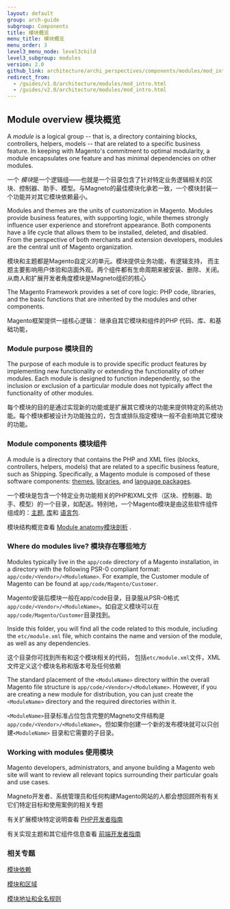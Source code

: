 ```yaml
---
layout: default
group: arch-guide
subgroup: Components
title: 模块概览
menu_title: 模块概览
menu_order: 3
level3_menu_node: level3child
level3_subgroup: modules
version: 2.0
github_link: architecture/archi_perspectives/components/modules/mod_intro.md
redirect_from: 
  - /guides/v1.0/architecture/modules/mod_intro.html
  - /guides/v2.0/architecture/modules/mod_intro.html
---
```


<h2 id="arch-modules-overview">Module overview 模块概览</h2>
A <i>module</i> is a logical group -- that is, a directory containing blocks, controllers, helpers, models -- that are related to a specific business feature. In keeping with Magento's commitment to optimal modularity, a module encapsulates one feature and has minimal dependencies on other modules.

一个 <i>模块</i>是一个逻辑组——也就是一个目录包含了针对特定业务逻辑相关的区块、控制器、助手、模型。与Magneto的最佳模块化承若一致，一个模块封装一个功能并对其它模块依赖最小。

Modules and themes are the units of customization in Magento. Modules provide business features, with supporting logic,  while themes strongly influence user experience and storefront appearance. Both components have a life cycle that allows them to be installed, deleted, and disabled. From the perspective of both merchants and extension developers, modules are the central unit of Magento organization. 

模块和主题都是Magento自定义的单元。模块提供业务功能，有逻辑支持， 而主题主要影响用户体验和店面外观。两个组件都有生命周期来被安装、删除、关闭。从商人和扩展开发者角度模块是Magneto组织的核心

The Magento Framework provides a set of core logic: PHP code, libraries, and the basic functions that are inherited by the modules and other components.

Magento框架提供一组核心逻辑： 继承自其它模块和组件的PHP 代码、库、和基础功能，


<h3>Module purpose 模块目的</h3>

The purpose of each module is to provide specific product features by implementing new functionality or extending the functionality of other modules. Each module is designed to function independently, so the inclusion or exclusion of a particular module does not typically affect the functionality of other modules.

每个模块的目的是通过实现新的功能或是扩展其它模块的功能来提供特定的系统功能。每个模块都被设计为功能独立的，包含或排队指定模块一般不会影响其它模块的功能。

<h3>Module components 模块组件</h3>

A module is a directory that contains the PHP and XML files (blocks, controllers, helpers, models) that are related to a specific business feature, such as Shipping. Specifically, a Magento module is composed of these software components: <a href="{{page.baseurl}}architecture/archi_perspectives/components/arch_themes.html">themes</a>, <a href="{{page.baseurl}}architecture/archi_perspectives/components/arch_libraries.html">libraries</a>, and <a href="{{page.baseurl}}architecture/archi_perspectives/components/arch_translations.html">language packages</a>. 

一个模块是包含一个特定业务功能相关的PHP和XML文件（区块、控制器、助手、模型）的一个目录，如配送。特别地，一个Magento模块是由这些软件组件组成的：<a href="{{page.baseurl}}architecture/archi_perspectives/components/arch_themes.html">主题</a>, <a href="{{page.baseurl}}architecture/archi_perspectives/components/arch_libraries.html">库</a>和 <a href="{{page.baseurl}}architecture/archi_perspectives/components/arch_translations.html">语言包</a>. 

模块结构概览查看 <a href="{{page.baseurl}}architecture/archi_perspectives/components/modules/mod_anatomy.html">Module anatomy模块剖析</a> . 


<h3>Where do modules live? 模块存在哪些地方</h3>

Modules typically live in the `app/code` directory of a Magento installation, in a directory with the following PSR-0 compliant format: `app/code/<Vendor>/<ModuleName>`. For example, the Customer module of Magento can be found at `app/code/Magento/Customer`. 

Magento安装后模块一般在app/code目录，目录服从PSR-0格式`app/code/<Vendor>/<ModuleName>`。如自定义模块可以在`app/code/Magento/Customer`目录找到。

Inside this folder, you will find all the code related to this module, including the `etc/module.xml` file, which contains the name and version of the module, as well as any dependencies.

这个目录你可找到所有和这个模块相关的代码， 包括`etc/module.xml`文件，XML文件定义这个模块名称和版本号及任何依赖

The standard placement of the `<ModuleName>` directory within the overall Magento file structure is `app/code/<Vendor>/<ModuleName>`. However, if you are creating a new module for distribution, you can just create the `<ModuleName>` directory and the required directories within it.

`<ModuleName>`目录标准占位包含完整的Magneto文件结构是`app/code/<Vendor>/<ModuleName>`。但如果你创建一个新的发布模块就可以只创建`<ModuleName>` 目录和它需要的子目录。

<h3>Working with modules 使用模块</h3>

Magento developers, administrators, and anyone building a Magento web site will want to review all relevant topics surrounding their particular goals and use cases.

Magneto开发者、系统管理员和任何构建Magento网站的人都会想回顾所有有关它们特定目标和使用案例的相关专题

有关扩展模块特定说明查看 <a href="{{page.baseurl}}extension-dev-guide/bk-extension-dev-guide.html">PHP开发者指南</a>



有关实现主题和其它组件信息查看 
<a href="{{page.baseurl}}frontend-dev-guide/bk-frontend-dev-guide.html">前端开发者指南</a>



<h3 id="arch-modules-related">相关专题</h3>

<a href="{{page.baseurl}}architecture/archi_perspectives/components/modules/mod_depend.html">模块依赖</a>

<a href="{{page.baseurl}}architecture/archi_perspectives/components/modules/mod_and_areas.html">模块和区域</a>

<a href="{{page.baseurl}}architecture/archi_perspectives/components/modules/mod_conventions.html">模块地址和全名规则</a>




